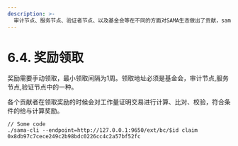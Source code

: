```yaml
---
description: >-
  审计节点、服务节点、验证者节点、以及基金会等在不同的方面对SAMA生态做出了贡献，sama会对他们进行token奖励，不同角色奖励数额不同（详见经济模型说明）。
---
```


# 6.4. 奖励领取

奖励需要手动领取，最小领取间隔为1周。领取地址必须是基金会，审计节点,服务节点,验证节点中的一种。

各个贡献者在领取奖励的时候会对工作量证明交易进行计算、比对、校验，符合条件的给与计算奖励。

```
// Some code
./sama-cli --endpoint=http://127.0.0.1:9650/ext/bc/$id claim 0x8db97c7cece249c2b98bdc0226cc4c2a57bf52fc
```
